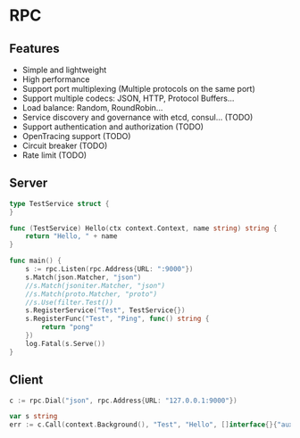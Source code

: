 # RPC

## Features

* Simple and lightweight
* High performance
* Support port multiplexing (Multiple protocols on the same port)
* Support multiple codecs: JSON, HTTP, Protocol Buffers...
* Load balance: Random, RoundRobin...
* Service discovery and governance with etcd, consul... (TODO)
* Support authentication and authorization (TODO)
* OpenTracing support (TODO)
* Circuit breaker (TODO)
* Rate limit (TODO)

## Server

```go
type TestService struct {
}

func (TestService) Hello(ctx context.Context, name string) string {
	return "Hello, " + name
}

func main() {
	s := rpc.Listen(rpc.Address{URL: ":9000"})
	s.Match(json.Matcher, "json")
	//s.Match(jsoniter.Matcher, "json")
	//s.Match(proto.Matcher, "proto")
	//s.Use(filter.Test())
	s.RegisterService("Test", TestService{})
	s.RegisterFunc("Test", "Ping", func() string {
		return "pong"
	})
	log.Fatal(s.Serve())
}
```

## Client

```go
c := rpc.Dial("json", rpc.Address{URL: "127.0.0.1:9000"})

var s string
err := c.Call(context.Background(), "Test", "Hello", []interface{}{"auxo"}, &s)
```